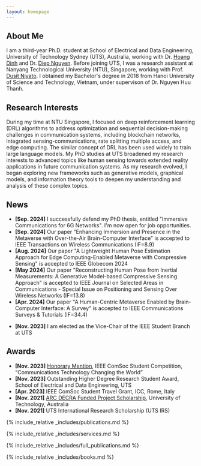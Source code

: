 ```yaml
---
layout: homepage
---
```


## About Me

I am a third-year Ph.D. student at School of Electrical and Data Engineering, University of Technology Sydney (UTS), Australia, working with Dr. [Hoang Dinh](https://sites.google.com/view/dinh-thai-hoang/) and Dr. [Diep Nguyen](https://sites.google.com/view/diep-n-nguyen/). Before joining UTS, I was a research assistant at Nanyang Technological University (NTU), Singapore, working with Prof. [Dusit Niyato](https://personal.ntu.edu.sg/dniyato/). I obtained my Bachelor's degree in 2018 from Hanoi University of Science and Technology, Vietnam, under supervison of Dr. Nguyen Huu Thanh. 

## Research Interests

During my time at NTU Singapore, I focused on deep reinforcement learning (DRL) algorithms to address optimization and sequential decision-making challenges in communication systems, including blockchain networks, integrated sensing-communications, rate splitting multiple access, and edge computing. The similar concept of DRL has been used widely to train large language models.
 My PhD studies at UTS broadened my research interests to advanced topics like human sensing towards extended reality applications in future communication systems. As my research evolved, I began exploring new frameworks such as generative models, graphical models, and information theory tools to deepen my understanding and analysis of these complex topics.

## News
- **[Sep. 2024]** I successfully defend my PhD thesis, entitled "Immersive Communications for 6G Networks". I'm now open for job opportunities.
- **[Sep. 2024]** Our paper "Enhancing Immersion and Presence in the Metaverse with Over-the-Air Brain-Computer Interface" is accepted to IEEE Transactions on Wireless Communications (IF=8.9)
- **[Aug. 2024]** Our paper "A Lightweight Human Pose Estimation Approach for Edge Computing-Enabled Metaverse with Compressive Sensing" is accepted to IEEE Globecom 2024
- **[May 2024]** Our paper "Reconstructing Human Pose from Inertial Measurements: A Generative Model-based Compressive Sensing Approach" is accepted to IEEE Journal on Selected Areas in Communications - Special Issue on Positioning and Sensing Over Wireless Networks (IF=13.8)
- **[Apr. 2024]** Our paper "A Human-Centric Metaverse Enabled by Brain-Computer Interface: A Survey" is accepted to IEEE Communications Surveys & Tutorials (IF=34.4)
<!-- - **[Dec. 2023]** Our paper "Enabling Technologies for Web 3.0: A Comprehensive Survey" is submitted to IEEE COMST -->
<!-- - **[Nov. 2023]** Our paper "Reconstructing Human Pose from Inertial Measurements: A Generative Model-based Compressive Sensing Approach" is submitted to IEEE JSAC -->
- **[Nov. 2023]** I am elected as the Vice-Chair of the IEEE Student Branch at UTS
<!-- - **[Aug. 2023]** Our paper "Toward BCI-enabled Metaverse: A Joint Learning and Resource Allocation Approach" is accepted to IEEE Globecom 2023 -->
<!-- - **[Jul. 2023]** Our paper "A Human-Centric Metaverse Enabled by Brain-Computer Interface: A Survey" is submitted to IEEE COMST -->
<!-- - **[Jul. 2023]** Our paper "Enhancing Immersion and Presence in the Metaverse with Over-the-Air Brain-Computer Interface"  is submitted to IEEE TWC -->
<!-- - **[Jan. 2023]** Our paper "A Unified Resource Allocation Framework for Virtual Reality Streaming over Wireless Networks" is accepted to IEEE ICC 2023 -->

## Awards
- **[Nov. 2023]** [Honorary Mention](https://www.comsoc.org/membership/ieee-comsoc-student-competition/winners), IEEE ComSoc Student Competition, “Communications Technology Changing the World”
- **[Nov. 2023]** Outstanding Higher Degree Research Student Award, School of Electrical and Data Engineering, UTS 
- **[Apr. 2023]** IEEE ComSoc Student Travel Grant, ICC, Rome, Italy
- **[Nov. 2021]** [ARC DECRA Funded Project Scholarship](https://www.arc.gov.au/funding-research/funding-schemes/discovery-program/discovery-early-career-researcher-award-decra), University of Technology, Australia
- **[Nov. 2021]** UTS International Research Scholarship (UTS IRS)

{% include_relative _includes/publications.md %}

{% include_relative _includes/services.md %}

{% include_relative _includes/full_publications.md %}

{% include_relative _includes/books.md %}